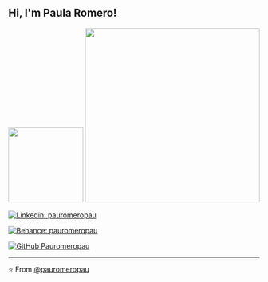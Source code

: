 <h2> Hi, I'm Paula Romero! </h2>

<p>
<img  src="https://github-readme-stats.vercel.app/api/top-langs/?username=pauromeropau&theme=light&hide_langs_below=1"  height="150">

<img  src="https://github-readme-stats.vercel.app/api?username=pauromeropau&show_icons=true&hide_border=true" width="350">
</p>

[![Linkedin: pauromeropau](https://img.shields.io/badge/-pauromeropau-blue?style=flat-square&logo=Linkedin&logoColor=white&link=https://www.linkedin.com/in/pauromeropau/)](https://www.linkedin.com/in/pauromeropau/)

[![Behance: pauromeropau](https://img.shields.io/badge/-pauromeropau-blue?style=flat-square&logo=behance&logoColor=white&link=https://www.linkedin.com/in/pauromeropau/)](https://www.linkedin.com/in/pauromeropau/)

[![GitHub Pauromeropau](https://img.shields.io/github/followers/pauromeropau?label=follow&style=social)](https://github.com/pauromeropau)

---

⭐️ From [@pauromeropau](https://github.com/pauromeropau)

